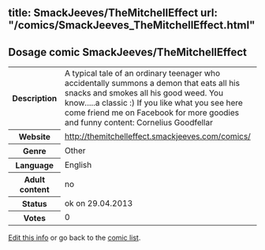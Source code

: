 title: SmackJeeves/TheMitchellEffect
url: "/comics/SmackJeeves_TheMitchellEffect.html"
---
Dosage comic SmackJeeves/TheMitchellEffect
-----------------------------------------

<p id="msg"></p>
<script type="text/javascript">
if (window.location.search === '?edit_info_mail=sent_ok') {
  var elem = document.getElementById("msg");
  elem.innerHTML = 'Edited information sucessfully sent.';
  elem.className = 'ok';
}
</script>
<table class="comicinfo">
<tr>
<th>Description</th><td>A typical tale of an ordinary teenager who accidentally summons a demon that eats all his snacks and smokes all his good weed. You know.....a classic :) If you like what you see here come friend me on Facebook for more goodies and funny content: Cornelius Goodfellar</td>
</tr>
<tr>
<th>Website</th><td><a href="http://themitchelleffect.smackjeeves.com/comics/">http://themitchelleffect.smackjeeves.com/comics/</a></td>
</tr>
<tr>
<th>Genre</th><td>Other</td>
</tr>
<tr>
<th>Language</th><td>English</td>
</tr>
<tr>
<th>Adult content</th><td>no</td>
</tr>
<tr>
<th>Status</th><td>ok on 29.04.2013</td>
</tr>
<tr>
<th>Votes</th><td>0</td>
</tr>
</table>

[Edit this info](SmackJeeves_TheMitchellEffect_edit.html) or go back to the [comic list](../comic-index.html).
